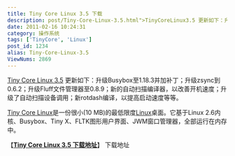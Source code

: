 ```yaml
---
title: Tiny Core Linux 3.5 下载
description: post/Tiny-Core-Linux-3.5.html">TinyCoreLinux3.5 更新如下：升级Busybox至1.18.3并加补丁；升级zsync到0.6.2；升级Fluff文件管理器至0.8.9；新的自动扫描编译器，以改善开机速度；升级了自动扫描设备调用；新rotdash编译，以提高启动速度等等。/tags/TinyCore">TinyCoreLinux是一份很小(10MB)的最低限度/tags/Linux">Linux桌面。它基于Linux2.6内核、Busybox、TinyX、FLTK图形用户界面、JWM窗口管理器，全部运行在内存中。……
date: 2011-02-16 10:24:31
category: 操作系统
tags: ['TinyCore', 'Linux']
post_id: 1234
alias: Tiny-Core-Linux-3.5
ViewNums: 2869
---
```


[Tiny Core Linux 3.5](/blog/tiny-core-linux-35) 更新如下：升级Busybox至1.18.3并加补丁；升级zsync到0.6.2；升级Fluff文件管理器至0.8.9；新的自动扫描编译器，以改善开机速度；升级了自动扫描设备调用；新rotdash编译，以提高启动速度等等。

[Tiny Core Linux](/tags/TinyCore)是一份很小(10 MB)的最低限度[Linux](/tags/Linux)桌面。它基于Linux 2.6内核、Busybox、Tiny X、FLTK图形用户界面、JWM窗口管理器，全部运行在内存中。

【[**Tiny Core Linux 3.5 下载地址**](/blog/tiny-core-linux-35)】
下载地址

